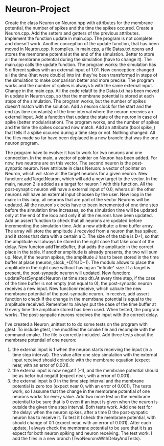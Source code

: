 # Neuron-Project


Create the class Neuron on Neuron.hpp with attributes for the membrane potential, the number of spikes and the time the spikes occured.
Create a Neuron.cpp. Add the setters and getters of the previous attributes.
Implement the function update in main.cpp. The program is not complete and doesn't work.
Another conception of the update function, that has been moved in Neuron.cpp. It compiles.
In main.cpp, a file Datas.txt opens and stores the membrane potential at the end of the simulation. Better to store all the membrane potential during the simulation (have to change it). The main.cpp calls the update function. The program works: the simulation has 5 different spikes with an external input of 1.01. 
New conception: changed all the time (that were double) into int: they've been transformed in steps of the simulation to make comparison better and more precise. The program works and the number of spikes is always 5 with the same external input. 
Change in the main.cpp. All the code relatif to the Datas.txt has been moved in update in Neuron.cpp, so that the membrane potential is stored at each steps of the simulation. The program works, but the number of spikes doesn't match with the solution.
Add a neuron clock for the start and the end (as time constants) of the time interval where the neuron recevies an external input. Add a function that update the state of the neuron in case of spike (better modularisation). The program works, and the number of spikes and the time the spikes occured now match.
Add an attribute (bool spike_) that tells if a spike occured during a time step or not. Nothing changed. 
All the files made so far have been deplaced in a new branch: that was the one neuron program.

The prpgram have to evolve: it has to work for two neurons and one connection.
In the main, a vector of pointer on Neuron has been added. For now, two neurons are on this vector.
The second neuron is the post-synpatic neuron. New attribute in class Neruon: a vector of pointer on Neuron, which will store all the target neurons for a given neuron. New funciton: addTargetNeuron, which will add a new target to the vector. In the main, neuron 2 is added as a target for neuron 1 with this function.
All the post-synaptic neuron will have a external input of 0.0, wheras all the other neurons will have an external input choosen by the user.
New loop in the main: in this loop, all neurons that are part of the vector Neurons will be updated. All the neuron's clocks have to been incremented of one time step before the simulation time increases, so the simulation time will be updated only at the end of the loop and only if all the neurons have been updated. Add an assert function to check that all neurons are updated before incrementing the simulation time. 
Add a new attribute: a time buffer array. The array will store the amplitude J recevied from a neuron that has spiked, and it stores that data with a certain a D. The size of the table is D+1, so that the amplitude will always be stored in the right case that take count of the delay. 
New functon addTimeBuffer, that adds the amplitude in the correct place in the table. If another amplitude is already presents, the two will sum up. 
Now, if the neuron spikes, the amplitude J has to been stored in the time buffer at place (neuron_clock_+D)%(D+1). The modulo allows to place the amplitude in the right case without having an "infinite" size. 
If a target is present, the post-synpatic neuron will updated. New function: updatePostSynpaticNeuron (at time step dt).At every time step, if the case of the time buffer is not empty (not equal to 0), the post-synpatic neuron receives a new input. New functionr receive, which calcule the new membrane potential of the post-synpatic neuron. In receive, add assert function to check if the change in the memrbane potential is equal to the amplitude received. 
Remember to always put the case of the time buffer at 0 every time the amplitude stored has been used. 
When tested, the porgram works. The post-synpatic neurons receives the input with the correct delay.

I've created a Neuron_unittest to to do some tests on the program with gtest. To include gtest, I've modified the cmake file and recompile with the command cmake. The file is correctly included. 
Add three tests about the membrane potential of one neuron:
1) the external input is 1 when the neuron starts receiving the input (in a time step interval). The value after one step simulation with the external input received should coincide with the membrane equation (expect near, with an error of 0.001).
2) the externa input is now negatif (-1), and the membrane potential should be as befor but negatif (expect near, with a error of 0.001).
3) the external input is 0 in the time step interval and the membrane potential is zero too (expect near 0, with an error of 0.001),
The tests work, so I assume that the change in the membrane potential of one neurons works for every value.
Add two more test on the membrane potential to be sure that is 0 even if an input is given when the neuron is outside the given time step interval. Both tests work.
Add one test for the delay: when the neuron spikes, after a time D the post-synpatic neuron has to receive it. To test it I check the membrane potential, with should change of 0.1 (expect near, with an error of 0.001). After each update, I always check the membrane potential to be sure that it is as expect for both neuron spiking and neuron receiving. The test work. I add the files in a new branch (TwoNeuronsWithDelayAndTests). 
